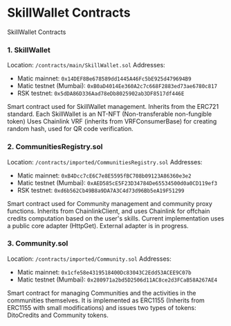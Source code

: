 # SkillWallet Contracts
SkillWallet Contracts


### 1. SkillWallet 
Location: `/contracts/main/SkillWallet.sol`
Addresses:
- Matic mainnet: `0x14DEF8Be678589dd1445A46Fc5bE925d479694B9`
- Matic testnet (Mumbai): `0xB0aD4014Ee360A2c7c668F2883ed73ae6780c817`
- RSK testnet: `0x5dDA86D336Aad78eDb8025902ab3DF8517df446E`

Smart contract used for SkillWallet management. Inherits from the ERC721 standard. Each SkillWallet is an NT-NFT (Non-transferable non-fungible token)
Uses Chainlink VRF (inherits from VRFConsumerBase) for creating random hash, used for QR code verification.

### 2. CommunitiesRegistry.sol 
Location: `/contracts/imported/CommunitiesRegistry.sol`
Addresses:
- Matic mainnet: `0xB4Dcc7cE6C7e8E5595fBC708b09123A86360e3e2`
- Matic testnet (Mumbai): `0xAED585cE5F23D34784De65534500d0a0CD119ef3`
- RSK testnet: `0xd6b562Cb49B8a9DA7A3C4d73d96Bb5eA19F51299`

Smart contract used for Community management and community proxy functions. Inherits from ChainlinkClient, and uses Chainlink for offchain credits computation based on
the user's skills. Current implementation uses a public core adapter (HttpGet). External adapter is in progress.


### 3. Community.sol
Location: `/contracts/imported/Community.sol`
Addresses:
- Matic mainnet: `0x1cfe58e4319518400Dc83043C2Edd53ACEE9C07b`
- Matic testnet (Mumbai): `0x280971a2bd5D2506d11AC8ce2d3FCaB58A267AE4`

Smart contract for managing Communities and the activities in the communities themselves. 
It is implemented as ERC1155 (Inherits from ERC1155 with small modifications) and issues two types of tokens: DitoCredits and Community tokens. 

